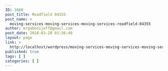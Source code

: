 ```yaml
---
ID: 1660
post_title: Readfield 04355
post_name: >
  moving-services-moving-services-moving-services-readfield-04355
author: mrgabonijeff@gmail.com
post_date: 2018-03-28 01:36:40
layout: page
link: >
  http://localhost/wordpress/moving-services-moving-services-moving-services-readfield-04355/
published: true
tags: [ ]
categories: [ ]
---
```

